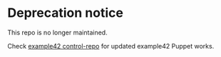 # Deprecation notice

This repo is no longer maintained.

Check [example42 control-repo](https://github.com/example42/control-repo) for updated example42 Puppet works.

